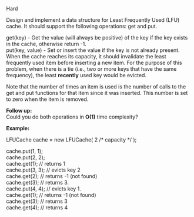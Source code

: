 Hard

Design and implement a data structure for Least Frequently Used (LFU) cache. It should support the following operations: get and put.

get(key) - Get the value (will always be positive) of the key if the key exists in the cache, otherwise return -1.  
put(key, value) - Set or insert the value if the key is not already present. When the cache reaches its capacity, it should invalidate the least frequently used item before inserting a new item. For the purpose of this problem, when there is a tie (i.e., two or more keys that have the same frequency), the least **recently** used key would be evicted.

Note that the number of times an item is used is the number of calls to the get and put functions for that item since it was inserted. This number is set to zero when the item is removed.

 

**Follow up:**  
Could you do both operations in **O(1)** time complexity?

 

**Example:**

LFUCache cache = new LFUCache( 2 /* capacity */ );

cache.put(1, 1);  
cache.put(2, 2);  
cache.get(1);       // returns 1  
cache.put(3, 3);    // evicts key 2  
cache.get(2);       // returns -1 (not found)  
cache.get(3);       // returns 3.  
cache.put(4, 4);    // evicts key 1.  
cache.get(1);       // returns -1 (not found)  
cache.get(3);       // returns 3  
cache.get(4);       // returns 4
